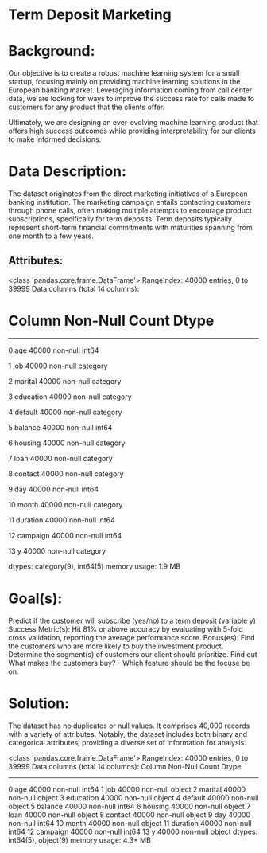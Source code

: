  # Term Deposit Marketing

# Background:

Our objective is to create a robust machine learning system for a small startup, focusing mainly on providing machine learning solutions in the European banking market. Leveraging information coming from call center data, we are looking for ways to improve the success rate for calls made to customers for any product that the clients offer.

Ultimately, we are designing an ever-evolving machine learning product that offers high success outcomes while providing interpretability for our clients to make informed decisions.

# Data Description:
The dataset originates from the direct marketing initiatives of a European banking institution. The marketing campaign entails contacting customers through phone calls, often making multiple attempts to encourage product subscriptions, specifically for term deposits. Term deposits typically represent short-term financial commitments with maturities spanning from one month to a few years.

## Attributes:
 
<class 'pandas.core.frame.DataFrame'>
RangeIndex: 40000 entries, 0 to 39999
Data columns (total 14 columns):

 #   Column     Non-Null Count  Dtype   
---  ------     --------------  -----  
 0   age        40000 non-null  int64
 
 1   job        40000 non-null  category
 
 2   marital    40000 non-null  category
 
 3   education  40000 non-null  category
 
 4   default    40000 non-null  category
 
 5   balance    40000 non-null  int64   
 
 6   housing    40000 non-null  category
 
 7   loan       40000 non-null  category
 
 8   contact    40000 non-null  category
 
 9   day        40000 non-null  int64   
 
 10  month      40000 non-null  category
 
 11  duration   40000 non-null  int64   
 
 12  campaign   40000 non-null  int64   
 
 13  y          40000 non-null  category
 
dtypes: category(9), int64(5)
memory usage: 1.9 MB
     
# Goal(s):
Predict if the customer will subscribe (yes/no) to a term deposit (variable y)
Success Metric(s): Hit 81% or above accuracy by evaluating with 5-fold cross validation, reporting the average performance score.
Bonus(es): Find the customers who are more likely to buy the investment product. Determine the segment(s) of customers our client should prioritize. Find out What makes the customers buy? - Which feature should be the focuse be on.

# Solution:

The dataset has no duplicates or null values. It comprises 40,000 records with a variety of attributes. Notably, the dataset includes both binary and categorical attributes, providing a diverse set of information for analysis.

<class 'pandas.core.frame.DataFrame'>
RangeIndex: 40000 entries, 0 to 39999
Data columns (total 14 columns):
   Column     Non-Null Count  Dtype 
---  ------     --------------  ----- 
 0   age        40000 non-null  int64 
 1   job        40000 non-null  object
 2   marital    40000 non-null  object
 3   education  40000 non-null  object
 4   default    40000 non-null  object
 5   balance    40000 non-null  int64 
 6   housing    40000 non-null  object
 7   loan       40000 non-null  object
 8   contact    40000 non-null  object
 9   day        40000 non-null  int64 
 10  month      40000 non-null  object
 11  duration   40000 non-null  int64 
 12  campaign   40000 non-null  int64 
 13  y          40000 non-null  object
dtypes: int64(5), object(9)
memory usage: 4.3+ MB




